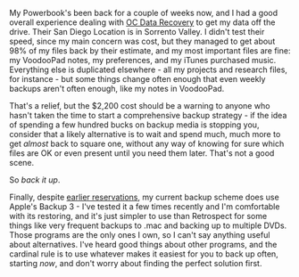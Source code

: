 <!--
.. title: Back it up
.. date: 2006/10/30 15:19
.. slug: back-it-up
.. link:
.. description:
.. tags: computers, mac
-->


My Powerbook's been back for a couple of weeks now, and I had a good overall experience dealing with [OC Data Recovery](http://ocdatarecovery.com/) to get my data off the drive. Their San Diego Location is in Sorrento Valley. I didn't test their speed, since my main concern was cost, but they managed to get about 98% of my files back by their estimate, and my most important files are fine: my VoodooPad notes, my preferences, and my iTunes purchased music. Everything else is duplicated elsewhere - all my projects and research files, for instance - but some things change often enough that even weekly backups aren't often enough, like my notes in VoodooPad.

That's a relief, but the $2,200 cost should be a warning to anyone who hasn't taken the time to start a comprehensive backup strategy - if the idea of spending a few hundred bucks on backup media is stopping you, consider that a likely alternative is to wait and spend much, much more to get *almost* back to square one, without any way of knowing for sure which files are OK or even present until you need them later. That's not a good scene.

So *back it up*.

Finally, despite [earlier reservations](http://michael-mccracken.net/blog/blosxom.pl/2005/10/28#dontRestoreWithBackup3), my current backup scheme does use Apple's Backup 3 - I've tested it a few times recently and I'm comfortable with its restoring, and it's just simpler to use than Retrospect for some things like very frequent backups to .mac and backing up to multiple DVDs. Those programs are the only ones I own, so I can't say anything useful about alternatives. I've heard good things about other programs, and the cardinal rule is to use whatever makes it easiest for you to back up often, starting *now*, and don't worry about finding the perfect solution first.
